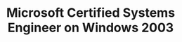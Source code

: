 ---
title: Microsoft Certified Systems Engineer on Windows 2003
organization: Microsoft transcript (840263, albertsalman)
organizationUrl: https://mcp.microsoft.com/Anonymous//Transcript/Validate
start: 2009-08-01
end: 
---